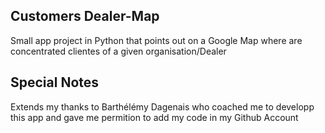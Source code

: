 ## Customers Dealer-Map
Small  app project in Python that points out on a Google Map where are concentrated clientes of a given organisation/Dealer

## Special Notes

Extends my thanks to Barthélémy Dagenais who coached me to developp this app and gave me permition to add my code in my Github Account 
